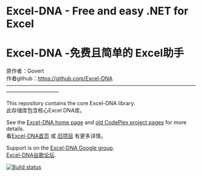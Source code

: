  Excel-DNA - Free and easy .NET for Excel
 ======================================
 Excel-DNA -免费且简单的 Excel助手
 ========================================
原作者：Govert <br> 
作者github：https://github.com/Excel-DNA
——————————————————————————————————————————————

This repository contains the core Excel-DNA library.<br> 
此存储库包含核心Excel DNA库。<br> 

See the [Excel-DNA home page](http://excel-dna.net) and [old CodePlex project pages](http://exceldna.codeplex.com) for more details.<br> 
看[Excel-DNA首页](http://excel-dna.net) 或 [旧项目](http://exceldna.codeplex.com) 有更多详情。<br> 

Support is on the [Excel-DNA Google group](https://groups.google.com/forum/#!forum/exceldna).<br> 
 [Excel-DNA谷歌论坛](https://groups.google.com/forum/#!forum/exceldna).<br> 
 
[![Build status](https://ci.appveyor.com/api/projects/status/hmf069hj7dirvyam/branch/master?svg=true)](https://ci.appveyor.com/project/Excel-DNA/exceldna/branch/master)
